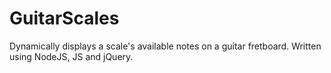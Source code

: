 # GuitarScales
Dynamically displays a scale's available notes on a guitar fretboard. Written using NodeJS, JS and jQuery.
